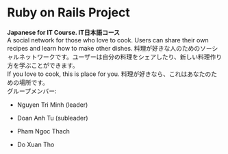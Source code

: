 # Ruby on Rails Project
<b>Japanese for IT Course. IT日本語コース</b>
</br>
A social network for those who love to cook. Users can share their own recipes and learn how to make other dishes.
料理が好きな人のためのソーシャルネットワークです。ユーザーは自分の料理をシェアしたり、新しい料理作り方を学ぶことができます。
</br>
If you love to cook, this is place for you.
料理が好きなら、これはあなたのための場所です。
</br>
グループメンバー:

* Nguyen Tri Minh (leader)

* Doan Anh Tu (subleader)

* Pham Ngoc Thach

* Do Xuan Tho
